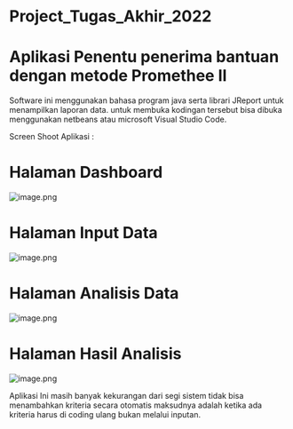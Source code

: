 # Project_Tugas_Akhir_2022
# Aplikasi Penentu penerima bantuan dengan metode Promethee II 


Software ini menggunakan bahasa program java serta librari JReport untuk menampilkan laporan data.
untuk membuka kodingan tersebut bisa dibuka menggunakan netbeans atau microsoft Visual Studio Code.

Screen Shoot Aplikasi :


# Halaman Dashboard 
![image.png]( https://raw.githubusercontent.com/Rasyahodhe/Project_Tugas_Akhir_2022/main/Screenshoot/Hasil%20Analisis.jpg )



# Halaman Input Data
![image.png]( https://raw.githubusercontent.com/Rasyahodhe/Project_Tugas_Akhir_2022/main/Screenshoot/Input%20Data.jpg )




# Halaman Analisis Data
![image.png]( https://raw.githubusercontent.com/Rasyahodhe/Project_Tugas_Akhir_2022/main/Screenshoot/Analisis%20Data.jpg)





# Halaman Hasil Analisis
![image.png]( https://raw.githubusercontent.com/Rasyahodhe/Project_Tugas_Akhir_2022/main/Screenshoot/Hasil%20Analisis.jpg )






Aplikasi Ini masih banyak kekurangan dari segi sistem tidak bisa menambahkan kriteria secara otomatis maksudnya adalah ketika ada kriteria harus di coding ulang bukan melalui inputan.
